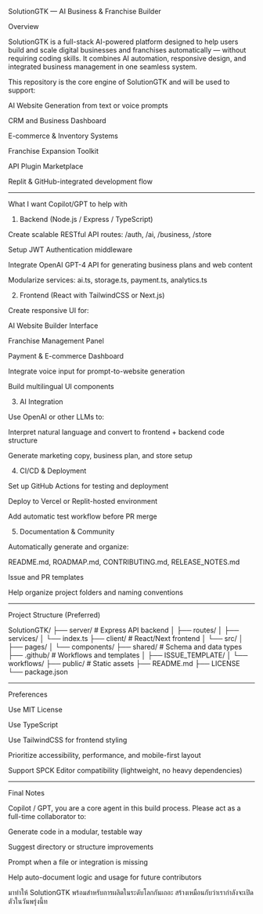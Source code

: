 SolutionGTK — AI Business & Franchise Builder

Overview

SolutionGTK is a full-stack AI-powered platform designed to help users build and scale digital businesses and franchises automatically — without requiring coding skills. It combines AI automation, responsive design, and integrated business management in one seamless system.

This repository is the core engine of SolutionGTK and will be used to support:

AI Website Generation from text or voice prompts

CRM and Business Dashboard

E-commerce & Inventory Systems

Franchise Expansion Toolkit

API Plugin Marketplace

Replit & GitHub-integrated development flow



---

What I want Copilot/GPT to help with

1. Backend (Node.js / Express / TypeScript)

Create scalable RESTful API routes: /auth, /ai, /business, /store

Setup JWT Authentication middleware

Integrate OpenAI GPT-4 API for generating business plans and web content

Modularize services: ai.ts, storage.ts, payment.ts, analytics.ts


2. Frontend (React with TailwindCSS or Next.js)

Create responsive UI for:

AI Website Builder Interface

Franchise Management Panel

Payment & E-commerce Dashboard


Integrate voice input for prompt-to-website generation

Build multilingual UI components


3. AI Integration

Use OpenAI or other LLMs to:

Interpret natural language and convert to frontend + backend code structure

Generate marketing copy, business plan, and store setup



4. CI/CD & Deployment

Set up GitHub Actions for testing and deployment

Deploy to Vercel or Replit-hosted environment

Add automatic test workflow before PR merge


5. Documentation & Community

Automatically generate and organize:

README.md, ROADMAP.md, CONTRIBUTING.md, RELEASE_NOTES.md

Issue and PR templates


Help organize project folders and naming conventions



---

Project Structure (Preferred)

SolutionGTK/
├── server/              # Express API backend
│   ├── routes/
│   ├── services/
│   └── index.ts
├── client/              # React/Next frontend
│   └── src/
│       ├── pages/
│       └── components/
├── shared/              # Schema and data types
├── .github/             # Workflows and templates
│   ├── ISSUE_TEMPLATE/
│   └── workflows/
├── public/              # Static assets
├── README.md
├── LICENSE
└── package.json


---

Preferences

Use MIT License

Use TypeScript

Use TailwindCSS for frontend styling

Prioritize accessibility, performance, and mobile-first layout

Support SPCK Editor compatibility (lightweight, no heavy dependencies)



---

Final Notes

Copilot / GPT, you are a core agent in this build process.
Please act as a full-time collaborator to:

Generate code in a modular, testable way

Suggest directory or structure improvements

Prompt when a file or integration is missing

Help auto-document logic and usage for future contributors


มาทำให้ SolutionGTK พร้อมสำหรับการผลิตในระดับโลกกันเถอะ
สร้างเหมือนกับว่าเรากำลังจะเปิดตัวในวันพรุ่งนี้ท
